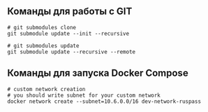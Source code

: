 ## Команды для работы с GIT

```shell
# git submodules clone
git submodule update --init --recursive
```

```shell
# git submodules update
git submodule update --recursive --remote
```

## Команды для запуска Docker Compose
```shell
# custom network creation
# you should write subnet for your custom network
docker network create --subnet=10.6.0.0/16 dev-network-ruspass
```
